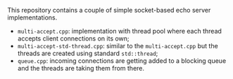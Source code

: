 This repository contains a couple of simple socket-based echo server implementations.

* `multi-accept.cpp`: implementation with thread pool where each thread accepts client connections on its own;
* `multi-accept-std-thread.cpp`: similar to the `multi-accept.cpp` but the threads are created using standard `std::thread`;
* `queue.cpp`: incoming connections are getting added to a blocking queue and the threads are taking them from there.
